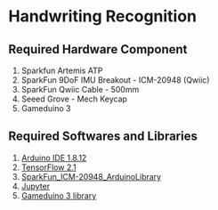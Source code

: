# Handwriting Recognition

## Required Hardware Component
1. Sparkfun Artemis ATP
2. SparkFun 9DoF IMU Breakout - ICM-20948 (Qwiic)
3. SparkFun Qwiic Cable - 500mm
4. Seeed Grove - Mech Keycap
5. Gameduino 3

## Required Softwares and Libraries
1. [Arduino IDE 1.8.12](https://www.arduino.cc/en/Main/Software)
2. [TensorFlow 2.1](https://www.tensorflow.org/install)
3. [SparkFun_ICM-20948_ArduinoLibrary](https://github.com/metanav/SparkFun_ICM-20948_ArduinoLibrary)
4. [Jupyter](https://jupyter.org/install)
5. [Gameduino 3 library](https://excamera.com/sphinx/gameduino2/code.html)





